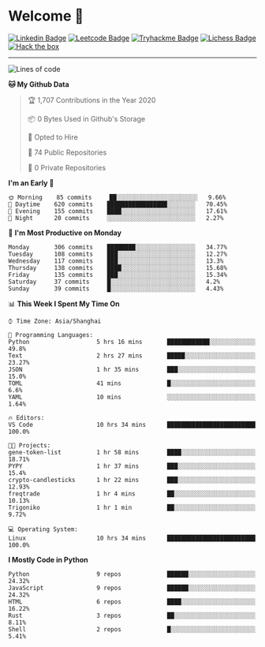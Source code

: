 # Welcome 👋

[![Linkedin Badge](https://img.shields.io/badge/-PedroTorres-blue?style=flat-square&logo=Linkedin&logoColor=white&link=https://www.linkedin.com/in/PedroTorres/)](https://www.linkedin.com/in/pedro-torres-cruz/)
[![Leetcode Badge](https://img.shields.io/badge/profile-leetcode-green)](https://leetcode.com/corfucinas/)
[![Tryhackme Badge](https://img.shields.io/badge/profile-tryhackme-blue)](https://tryhackme.com/p/Corfucinas/)
[![Lichess Badge](https://img.shields.io/badge/challenge_me-lichess-yellow)](https://lichess.org/@/Corfucinas)
[![Hack the box](https://img.shields.io/badge/hack_the_box-profile-red)](https://www.hackthebox.eu/profile/375826)

---

<!--START_SECTION:waka-->
![Lines of code](https://img.shields.io/badge/From%20Hello%20World%20I%27ve%20Written-21.1%20million%20lines%20of%20code-blue)

**🐱 My Github Data** 

> 🏆 1,707 Contributions in the Year 2020
 > 
> 📦 0 Bytes Used in Github's Storage 
 > 
> 💼 Opted to Hire
 > 
> 📜 74 Public Repositories 
 > 
> 🔑 0 Private Repositories  
 > 
**I'm an Early 🐤** 

```text
🌞 Morning    85 commits     ██░░░░░░░░░░░░░░░░░░░░░░░   9.66% 
🌆 Daytime    620 commits    █████████████████░░░░░░░░   70.45% 
🌃 Evening    155 commits    ████░░░░░░░░░░░░░░░░░░░░░   17.61% 
🌙 Night      20 commits     ░░░░░░░░░░░░░░░░░░░░░░░░░   2.27%

```
📅 **I'm Most Productive on Monday** 

```text
Monday       306 commits    ████████░░░░░░░░░░░░░░░░░   34.77% 
Tuesday      108 commits    ███░░░░░░░░░░░░░░░░░░░░░░   12.27% 
Wednesday    117 commits    ███░░░░░░░░░░░░░░░░░░░░░░   13.3% 
Thursday     138 commits    ████░░░░░░░░░░░░░░░░░░░░░   15.68% 
Friday       135 commits    ███░░░░░░░░░░░░░░░░░░░░░░   15.34% 
Saturday     37 commits     █░░░░░░░░░░░░░░░░░░░░░░░░   4.2% 
Sunday       39 commits     █░░░░░░░░░░░░░░░░░░░░░░░░   4.43%

```


📊 **This Week I Spent My Time On** 

```text
⌚︎ Time Zone: Asia/Shanghai

💬 Programming Languages: 
Python                   5 hrs 16 mins       ████████████░░░░░░░░░░░░░   49.8% 
Text                     2 hrs 27 mins       █████░░░░░░░░░░░░░░░░░░░░   23.27% 
JSON                     1 hr 35 mins        ███░░░░░░░░░░░░░░░░░░░░░░   15.0% 
TOML                     41 mins             █░░░░░░░░░░░░░░░░░░░░░░░░   6.6% 
YAML                     10 mins             ░░░░░░░░░░░░░░░░░░░░░░░░░   1.64%

🔥 Editors: 
VS Code                  10 hrs 34 mins      █████████████████████████   100.0%

🐱‍💻 Projects: 
gene-token-list          1 hr 58 mins        ████░░░░░░░░░░░░░░░░░░░░░   18.71% 
PYPY                     1 hr 37 mins        ███░░░░░░░░░░░░░░░░░░░░░░   15.4% 
crypto-candlesticks      1 hr 22 mins        ███░░░░░░░░░░░░░░░░░░░░░░   12.93% 
freqtrade                1 hr 4 mins         ██░░░░░░░░░░░░░░░░░░░░░░░   10.13% 
Trigoniko                1 hr 1 min          ██░░░░░░░░░░░░░░░░░░░░░░░   9.72%

💻 Operating System: 
Linux                    10 hrs 34 mins      █████████████████████████   100.0%

```

**I Mostly Code in Python** 

```text
Python                   9 repos             ██████░░░░░░░░░░░░░░░░░░░   24.32% 
JavaScript               9 repos             ██████░░░░░░░░░░░░░░░░░░░   24.32% 
HTML                     6 repos             ████░░░░░░░░░░░░░░░░░░░░░   16.22% 
Rust                     3 repos             ██░░░░░░░░░░░░░░░░░░░░░░░   8.11% 
Shell                    2 repos             █░░░░░░░░░░░░░░░░░░░░░░░░   5.41%

```



<!--END_SECTION:waka-->
